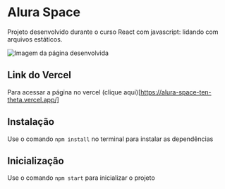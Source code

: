 # Alura Space

Projeto desenvolvido durante o curso React com javascript: lidando com arquivos estáticos.

<img src="./screenshoot.png" alt="Imagem da página desenvolvida" />

## Link do Vercel
Para acessar a página no vercel (clique aqui)[https://alura-space-ten-theta.vercel.app/]

## Instalação
Use o comando `npm install` no terminal para instalar as dependências

## Inicialização
Use o comando `npm start` para inicializar o projeto
